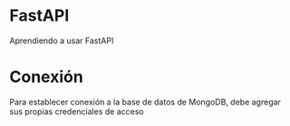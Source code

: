 # FastAPI
 Aprendiendo a usar FastAPI

# Conexión

Para establecer conexión a la base de datos de MongoDB, debe agregar sus propias credenciales
de acceso